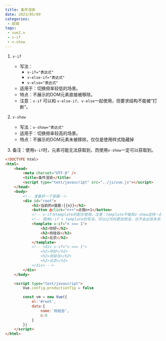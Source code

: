 ```yaml
---
title: 条件渲染
date: 2023/05/09
categories:
 - 前端
tags:
 - vue2.x
 - v-if
 - v-show
---
```


1. `v-if`
    - 写法：
        - `v-if="表达式" `
        - `v-else-if="表达式"`
        - `v-else="表达式"`
    - 适用于：切换频率较低的场景。
    - 特点：不展示的DOM元素直接被移除。
    - 注意：`v-if` 可以和 `v-else-if`、`v-else`一起使用，但要求结构不能被“打断”。

2. `v-show`
    - 写法：`v-show="表达式"`
    - 适用于：切换频率较高的场景。
    - 特点：不展示的DOM元素未被移除，仅仅是使用样式隐藏掉
    
3. 备注：使用`v-if`时，元素可能无法获取到，而使用`v-show`一定可以获取到。

```html
<!DOCTYPE html>
<html>
	<head>
		<meta charset="UTF-8" />
		<title>条件渲染</title>
		<script type="text/javascript" src="../js/vue.js"></script>
	</head>
	<body>
		<!-- 准备好一个容器-->
		<div id="root">
			<h2>当前的n值是:{{n}}</h2>
			<button @click="n++">点我n+1</button>
			<!-- v-if与template的配合使用，注意：template不能和v-show这样一起使用 -->
            <!-- 使用v-if + template的写法，可以让代码更加简洁，也不会出现多余的标签。从检查元素中可以看出，template标签不会被渲染到页面中。 -->
			<template v-if="n === 1">
				<h2>你好</h2>
				<h2>尚硅谷</h2>
				<h2>北京</h2>
			</template>
            <!-- <div v-if="n === 1">
				<h2>你好</h2>
				<h2>尚硅谷</h2>
				<h2>北京</h2>
			</div> -->
		</div>
	</body>

	<script type="text/javascript">
		Vue.config.productionTip = false

		const vm = new Vue({
			el:'#root',
			data:{
				name:'尚硅谷',
				n:0
			}
		})
	</script>
</html>
```